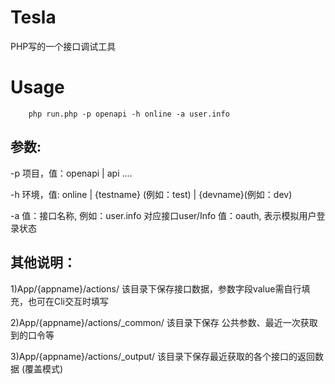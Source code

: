 # Tesla
PHP写的一个接口调试工具

# Usage
        php run.php -p openapi -h online -a user.info

## 参数:
 -p
 项目，值：openapi | api ....

 -h
 环境，值: online | {testname} (例如：test) | {devname}(例如：dev)

 -a
 值：接口名称, 例如：user.info 对应接口user/Info
 值：oauth, 表示模拟用户登录状态

## 其他说明：
 1)App/{appname}/actions/
 该目录下保存接口数据，参数字段value需自行填充，也可在Cli交互时填写

 2)App/{appname}/actions/_common/
 该目录下保存 公共参数、最近一次获取到的口令等

 3)App/{appname}/actions/_output/
 该目录下保存最近获取的各个接口的返回数据 (覆盖模式)
